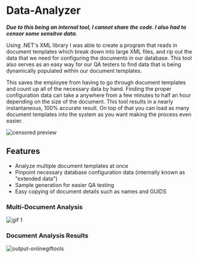 # Data-Analyzer
***Due to this being an internal tool, I cannot share the code. I also had to censor some sensitve data.***

Using .NET's XML library I was able to create a program that reads in document templates which break down into large XML files, and rip out the data that we need for configuring the documents in our database. This tool also serves as an easy way for our QA testers to find data that is being dynamically populated within our document templates.

This saves the employee from having to go through document templates and count up all of the necessary data by hand. Finding the proper configuration data can take a anywhere from a few minutes to half an hour depending on the size of the document. This tool results in a nearly instantaneous, 100% accurate result. On top of that you can load as many document templates into the system as you want making the process even easier.

![censored preview](https://user-images.githubusercontent.com/72882588/180104076-1df06cda-7a0d-403f-b4a9-a7ae2f710fe7.png)

## Features
- Analyze multiple document templates at once
- Pinpoint necessary database configuration data (internally known as "extended data")
- Sample generation for easier QA testing
- Easy copying of document details such as names and GUIDS

### Multi-Document Analysis
![gif 1](https://user-images.githubusercontent.com/72882588/180104087-3b1391d4-7161-4021-a1f6-bd94f5dec5f6.gif)

### Document Analysis Results
![output-onlinegiftools](https://user-images.githubusercontent.com/72882588/180104102-7e8509eb-15bb-4c4c-9c74-b04018532c00.gif)

